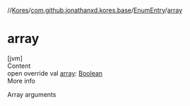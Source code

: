 //[Kores](../../index.md)/[com.github.jonathanxd.kores.base](../index.md)/[EnumEntry](index.md)/[array](array.md)



# array  
[jvm]  
Content  
open override val [array](array.md): [Boolean](https://kotlinlang.org/api/latest/jvm/stdlib/kotlin/-boolean/index.html)  
More info  


Array arguments

  



